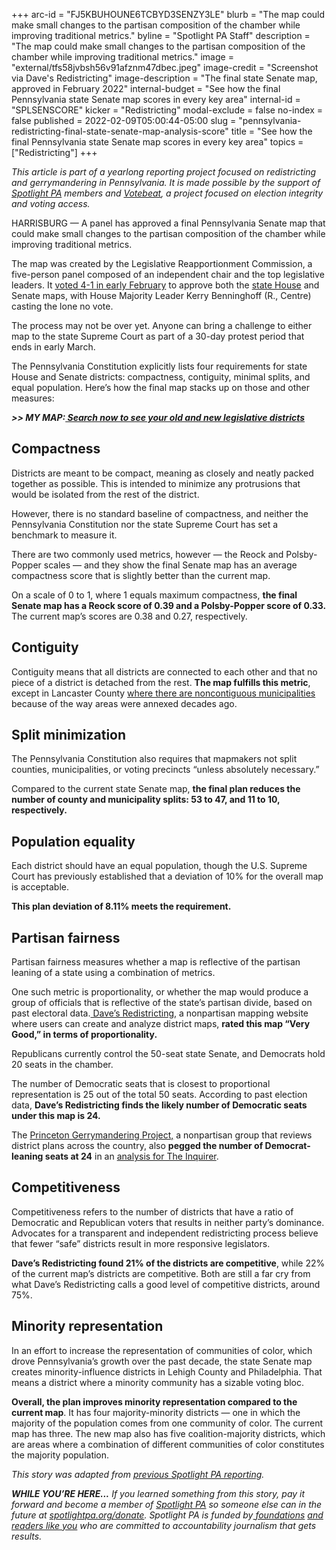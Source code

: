 +++
arc-id = "FJ5KBUHOUNE6TCBYD3SENZY3LE"
blurb = "The map could make small changes to the partisan composition of the chamber while improving traditional metrics."
byline = "Spotlight PA Staff"
description = "The map could make small changes to the partisan composition of the chamber while improving traditional metrics."
image = "external/tfs58jvbsh56v91afznm47dbec.jpeg"
image-credit = "Screenshot via Dave's Redistricting"
image-description = "The final state Senate map, approved in February 2022"
internal-budget = "See how the final Pennsylvania state Senate map scores in every key area"
internal-id = "SPLSENSCORE"
kicker = "Redistricting"
modal-exclude = false
no-index = false
published = 2022-02-09T05:00:44-05:00
slug = "pennsylvania-redistricting-final-state-senate-map-analysis-score"
title = "See how the final Pennsylvania state Senate map scores in every key area"
topics = ["Redistricting"]
+++

<i>This article is part of a yearlong reporting project focused on redistricting and gerrymandering in Pennsylvania. It is made possible by the support of </i><a href="https://www.spotlightpa.org/"><i>Spotlight PA</i></a><i> members and </i><a href="https://votebeat.org/"><i>Votebeat</i></a><i>, a project focused on election integrity and voting access.</i>

HARRISBURG — A panel has approved a final Pennsylvania Senate map that could make small changes to the partisan composition of the chamber while improving traditional metrics.

The map was created by the Legislative Reapportionment Commission, a five-person panel composed of an independent chair and the top legislative leaders. It <a href="https://www.spotlightpa.org/news/2022/02/pennsylvania-redistricting-legislative-maps-final-vote/">voted 4-1 in early February</a> to approve both the <a href="https://www.spotlightpa.org/news/2022/02/pennsylvania-redistricting-final-state-house-map-analysis-score/">state House</a> and Senate maps, with House Majority Leader Kerry Benninghoff (R., Centre) casting the lone no vote.

The process may not be over yet. Anyone can bring a challenge to either map to the state Supreme Court as part of a 30-day protest period that ends in early March.

The Pennsylvania Constitution explicitly lists four requirements for state House and Senate districts: compactness, contiguity, minimal splits, and equal population. Here’s how the final map stacks up on those and other measures:

<i><b>&gt;&gt; MY MAP:</b></i><a href="https://www.spotlightpa.org/news/2021/12/pennsylvania-redistricting-house-senate-districts-lookup-tool/"><i><b> Search now to see your old and new legislative districts</b></i></a>

<script src="https://www.spotlightpa.org/embed.js" async></script><div data-spl-embed-version="1" data-spl-src="https://www.spotlightpa.org/embeds/newsletter/"></div>

## Compactness

Districts are meant to be compact, meaning as closely and neatly packed together as possible. This is intended to minimize any protrusions that would be isolated from the rest of the district.

However, there is no standard baseline of compactness, and neither the Pennsylvania Constitution nor the state Supreme Court has set a benchmark to measure it.

There are two commonly used metrics, however — the Reock and Polsby-Popper scales — and they show the final Senate map has an average compactness score that is slightly better than the current map.

On a scale of 0 to 1, where 1 equals maximum compactness, <b>the final Senate map has a Reock score of 0.39 and a Polsby-Popper score of 0.33.</b> The current map’s scores are 0.38 and 0.27, respectively.

## Contiguity

Contiguity means that all districts are connected to each other and that no piece of a district is detached from the rest. <b>The map fulfills this metric</b>, except in Lancaster County <a href="https://lancasteronline.com/opinion/columnists/why-is-the-city-of-lancaster-shaped-like-an-octopus-the-scribbler/article_d69e4b40-0697-11ec-8efe-e3f3d78a9104.html">where there are noncontiguous municipalities</a> because of the way areas were annexed decades ago.

## Split minimization

The Pennsylvania Constitution also requires that mapmakers not split counties, municipalities, or voting precincts “unless absolutely necessary.”

Compared to the current state Senate map, <b>the final plan reduces the number of county and municipality splits: 53 to 47, and 11 to 10, respectively.</b>

## Population equality

Each district should have an equal population, though the U.S. Supreme Court has previously established that a deviation of 10% for the overall map is acceptable.

<b>This plan deviation of 8.11% meets the requirement.</b>

## Partisan fairness

Partisan fairness measures whether a map is reflective of the partisan leaning of a state using a combination of metrics.

One such metric is proportionality, or whether the map would produce a group of officials that is reflective of the state’s partisan divide, based on past electoral data.<a href="https://davesredistricting.org/maps#home"> Dave’s Redistricting</a>, a nonpartisan mapping website where users can create and analyze district maps, <b>rated this map “Very Good,” in terms of proportionality.</b>

Republicans currently control the 50-seat state Senate, and Democrats hold 20 seats in the chamber.

The number of Democratic seats that is closest to proportional representation is 25 out of the total 50 seats. According to past election data, <b>Dave’s Redistricting finds the likely number of Democratic seats under this map is 24.</b>

The <a href="https://gerrymander.princeton.edu/redistricting-report-card?planId=rec5Vr4cdGc0rt375">Princeton Gerrymandering Project,</a> a nonpartisan group that reviews district plans across the country, also <b>pegged the number of Democrat-leaning seats at 24</b> in an <a href="https://www.inquirer.com/politics/election/pennsylvania-redistricting-house-senate-maps-approved-20220204.html">analysis for The Inquirer</a>.

## Competitiveness

Competitiveness refers to the number of districts that have a ratio of Democratic and Republican voters that results in neither party’s dominance. Advocates for a transparent and independent redistricting process believe that fewer “safe” districts result in more responsive legislators.

<b>Dave’s Redistricting found 21% of the districts are competitive</b>, while 22% of the current map’s districts are competitive. Both are still a far cry from what Dave’s Redistricting calls a good level of competitive districts, around 75%.

<script src="https://www.spotlightpa.org/embed.js" async></script><div data-spl-embed-version="1" data-spl-src="https://www.spotlightpa.org/embeds/donate/"></div>

## Minority representation

In an effort to increase the representation of communities of color, which drove Pennsylvania’s growth over the past decade, the state Senate map creates minority-influence districts in Lehigh County and Philadelphia. That means a district where a minority community has a sizable voting bloc.

<b>Overall, the plan improves minority representation compared to the current map</b>. It has four majority-minority districts — one in which the majority of the population comes from one community of color. The current map has three. The new map also has five coalition-majority districts, which are areas where a combination of different communities of color constitutes the majority population.

<i>This story was adapted from </i><a href="https://www.spotlightpa.org/news/2021/12/pennsylvania-redistricting-state-senate-map-analysis-score/"><i>previous Spotlight PA reporting</i></a><i>.</i>

<i><b>WHILE YOU’RE HERE...</b></i><i> If you learned something from this story, pay it forward and become a member of </i><a href="https://www.spotlightpa.org/"><i>Spotlight PA</i></a><i> so someone else can in the future at </i><a href="https://www.spotlightpa.org/donate"><i>spotlightpa.org/donate</i></a><i>. Spotlight PA is funded by</i><a href="https://www.spotlightpa.org/support"><i> foundations</i></a><i> </i><a href="https://www.spotlightpa.org/support"><i>and readers like you</i></a><i> who are committed to accountability journalism that gets results.</i>

